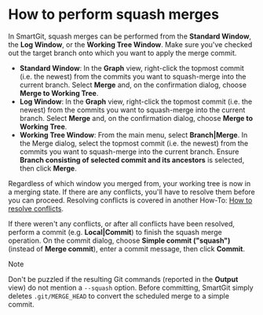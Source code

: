 # How to perform squash merges

In SmartGit, squash merges can be performed from the **Standard Window**, the **Log Window**, or the **Working Tree Window**.
Make sure you've checked out the target branch onto which you want to apply the merge commit.

-   **Standard Window**: In the **Graph** view, right-click the topmost commit (i.e. the newest) from the commits you want to squash-merge into the current branch.
    Select **Merge** and, on the confirmation dialog, choose **Merge to Working Tree**.
-   **Log Window**: In the **Graph** view, right-click the topmost commit (i.e. the newest) from the commits you want to squash-merge into the current branch.
    Select **Merge** and, on the confirmation dialog, choose **Merge to Working Tree**.
-   **Working Tree Window**: From the main menu, select **Branch\|Merge**.
    In the Merge dialog, select the topmost commit (i.e. the newest) from the commits you want to squash-merge into the current branch.
    Ensure **Branch consisting of selected commit and its ancestors** is selected, then click **Merge**.

Regardless of which window you merged from,
your working tree is now in a merging state. If there are any conflicts,
you'll have to resolve them before you can proceed. Resolving conflicts
is covered in another How-To: [How to resolve conflicts](How-to-resolve-conflicts.md).

If there weren't any conflicts, or after all conflicts have been resolved, perform a commit (e.g. **Local\|Commit**) to finish the squash merge operation.
On the commit dialog, choose **Simple commit ("squash")** (instead of **Merge commit**), enter a commit message, then click **Commit**.


> [!NOTE]
> Don't be puzzled if the resulting Git commands (reported in the **Output** view) do not mention a `--squash` option.
> Before committing, SmartGit simply deletes `.git/MERGE_HEAD` to convert the scheduled merge to a simple commit.
